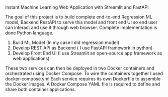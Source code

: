 Instant Machine Learning Web Application with Streamlit and FastAPI

The goal of this project is to build complete end-to-end Regression ML model, Backend RestAPI to serve this model and
front end UI so end user can interact and use it through web browser. Complete implementation is done Python language. 

1.  Build ML Model (In my case I did regression model)
2.  Develop REST API as Backend ( I use FastAPI framework in python)
3.  Develop Front End UI (I use Streamlit an open-source app framework as web applications)


These two services can then be deployed in two Docker containers and orchestrated using Docker Compose. 
To wire the containers together I used docker-compose.yml Each service requires its own Dockerfile to assemble the Docker images. 
A Docker Compose YAML file is required to define and share both container applications.
